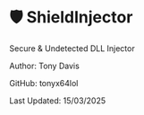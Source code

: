 # 🛡 ShieldInjector
Secure & Undetected DLL Injector

Author: Tony Davis

GitHub: tonyx64lol

Last Updated: 15/03/2025
